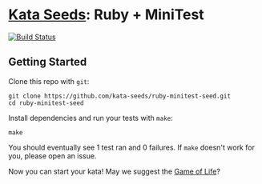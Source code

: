 # [Kata Seeds](http://kata-seeds.github.io): Ruby + MiniTest
[![Build Status](https://travis-ci.org/kata-seeds/ruby-minitest-seed.svg?branch=master)](https://travis-ci.org/kata-seeds/ruby-minitest-seed)

## Getting Started

Clone this repo with `git`:

    git clone https://github.com/kata-seeds/ruby-minitest-seed.git
    cd ruby-minitest-seed

Install dependencies and run your tests with `make`:

    make

You should eventually see 1 test ran and 0 failures. If `make` doesn't work for you, please open an issue.

Now you can start your kata! May we suggest the [Game of Life](http://en.wikipedia.org/wiki/Conway's_Game_of_Life)?
